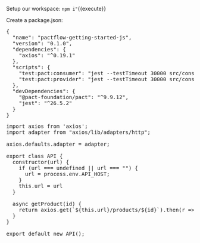 Setup our workspace: `npm i"`{{execute}}

Create a package.json:

<pre class="file" data-filename="package.json" data-target="replace">
{
  "name": "pactflow-getting-started-js",
  "version": "0.1.0",
  "dependencies": {
    "axios": "^0.19.1"
  },
  "scripts": {
    "test:pact:consumer": "jest --testTimeout 30000 src/consumer/pact.spec.js",
    "test:pact:provider": "jest --testTimeout 30000 src/consumer/pact.spec.js"
  },
  "devDependencies": {
    "@pact-foundation/pact": "^9.9.12",
    "jest": "^26.5.2"
  }
}
</pre>

<pre class="file" data-filename="api.js" data-target="replace">
import axios from 'axios';
import adapter from "axios/lib/adapters/http";

axios.defaults.adapter = adapter;

export class API {
  constructor(url) {
    if (url === undefined || url === "") {
      url = process.env.API_HOST;
    }
    this.url = url
  }

  async getProduct(id) {
    return axios.get(`${this.url}/products/${id}`).then(r => r.data);
  }
}

export default new API();
</pre>

